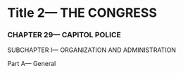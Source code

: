 
# Title 2— THE CONGRESS
### CHAPTER 29— CAPITOL POLICE

SUBCHAPTER I— ORGANIZATION AND ADMINISTRATION

Part A— General
